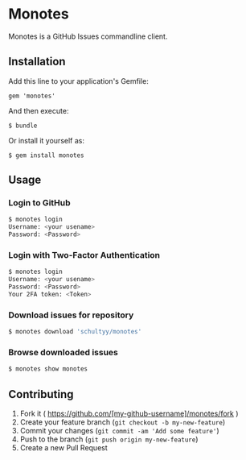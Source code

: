 # Monotes

Monotes is a GitHub Issues commandline client.

## Installation

Add this line to your application's Gemfile:

    gem 'monotes'

And then execute:

    $ bundle

Or install it yourself as:

    $ gem install monotes

## Usage

### Login to GitHub

```bash
$ monotes login
Username: <your usename>
Password: <Password>
```

### Login with Two-Factor Authentication

```bash
$ monotes login
Username: <your usename>
Password: <Password>
Your 2FA token: <Token>
```

### Download issues for repository

```bash
$ monotes download 'schultyy/monotes'
```

### Browse downloaded issues

```bash
$ monotes show monotes
```

## Contributing

1. Fork it ( https://github.com/[my-github-username]/monotes/fork )
2. Create your feature branch (`git checkout -b my-new-feature`)
3. Commit your changes (`git commit -am 'Add some feature'`)
4. Push to the branch (`git push origin my-new-feature`)
5. Create a new Pull Request

